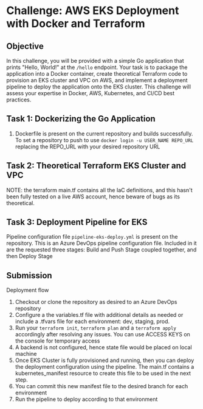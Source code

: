 # Challenge: AWS EKS Deployment with Docker and Terraform

## Objective
In this challenge, you will be provided with a simple Go application that prints "Hello, World!" at the `/hello` endpoint. Your task is to package the application into a Docker container, create theoretical Terraform code to provision an EKS cluster and VPC on AWS, and implement a deployment pipeline to deploy the application onto the EKS cluster. This challenge will assess your expertise in Docker, AWS, Kubernetes, and CI/CD best practices.

## Task 1: Dockerizing the Go Application

1. Dockerfile is present on the current repository and builds successfully.
To set a repository to push to use `docker login -u USER_NAME REPO_URL` replacing the REPO_URL with your desired repository URL

## Task 2: Theoretical Terraform EKS Cluster and VPC
NOTE: the terraform main.tf contains all the IaC definitions, and this hasn't been fully tested on a live AWS account, hence beware of bugs as its theoretical.

## Task 3: Deployment Pipeline for EKS

Pipeline configuration file `pipeline-eks-deploy.yml` is present on the repository.
This is an Azure DevOps pipeline configuration file.
Included in it are the requested three stages: Build and Push Stage coupled together, and then Deploy Stage

## Submission

Deployment flow
1. Checkout or clone the repository as desired to an Azure DevOps repository
2. Configure a the variables.tf file with additional details as needed or include a .tfvars file for each environment: dev, staging, prod.
3. Run your `terraform init`, `terraform plan` and a `terraform apply` accordingly after resolving any issues. You can use ACCESS KEYS on the console for temporary access
4. A backend is not configured, hence state file would be placed on local machine
5. Once EKS Cluster is fully provisioned and running, then you can deploy the deployment configuration using the pipeline. The main.tf contains a kubernetes_manifest resource to create this file to be used in the next step.
6. You can commit this new manifest file to the desired branch for each environment
7. Run the pipeline to deploy according to that environment

